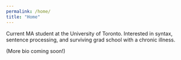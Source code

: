 ```yaml
---
permalink: /home/
title: "Home"
---
```


Current MA student at the University of Toronto. Interested in syntax, sentence processing, and surviving grad school with a chronic illness.

(More bio coming soon!)

